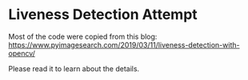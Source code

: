 # Liveness Detection Attempt

Most of the code were copied from this blog: https://www.pyimagesearch.com/2019/03/11/liveness-detection-with-opencv/

Please read it to learn about the details.
